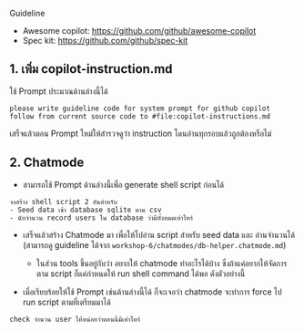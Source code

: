Guideline
- Awesome copilot: https://github.com/github/awesome-copilot
- Spec kit: https://github.com/github/spec-kit

## 1. เพิ่ม copilot-instruction.md

ใช้ Prompt ประมาณด้านล่างนี้ได้

```
please write guideline code for system prompt for github copilot follow from current source code to #file:copilot-instructions.md 
```

เสร็จแล้วตอน Prompt ใหม่ให้สำรวจดูว่า instruction โดนอ่านทุกรอบแล้วถูกต้องหรือไม่

## 2. Chatmode

- สามารถใช้ Prompt ด้านล่างนี้เพื่อ generate shell script ก่อนได้

```shell
จงสร้าง shell script 2 อันสำหรับ
- Seed data เข้า database sqlite ตาม csv 
- นับจำนวน record users ใน database ว่ามีทั้งหมดเท่าไหร่
```

- เสร็จแล้วสร้าง Chatmode มา เพื่อให้ไปอ่าน script สำหรับ seed data และ อ่านจำนวนได้ (สามารถดู guideline ได้จาก `workshop-6/chatmodes/db-helper.chatmode.md`)
  - ในส่วน tools ขึ้นอยู่กับว่า อยากให้ chatmode ทำอะไรได้บ้าง ซึ่งถ้าแค่อยากให้จัดการตาม script ก็แค่กำหนดให้ run shell command ได้พอ ดังตัวอย่างนี้

- เมื่อเรียบร้อยให้ใช้ Prompt เช่นด้านล่างนี้ได้ ก็จะเจอว่า chatmode จะทำการ force ไป run script ตามที่เตรียมมาได้

```
check จำนวน user ให้หน่อยว่าตอนนี้มีเท่าไหร่
```